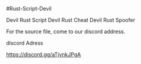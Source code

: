 #Rust-Script-Devil

Devil Rust Script 
Devil Rust Cheat 
Devil Rust Spoofer 

For the source file, come to our discord address.

discord Adress 

https://discord.gg/aTjynkJPgA
